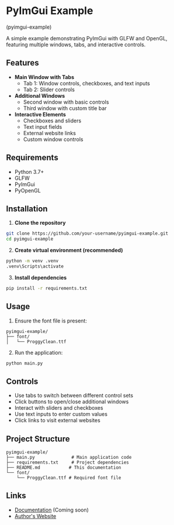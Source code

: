 # PyImGui Example
(pyimgui-example)

A simple example demonstrating PyImGui with GLFW and OpenGL, featuring multiple windows, tabs, and interactive controls.

## Features
- **Main Window with Tabs**
  - Tab 1: Window controls, checkboxes, and text inputs
  - Tab 2: Slider controls
- **Additional Windows**
  - Second window with basic controls
  - Third window with custom title bar
- **Interactive Elements**
  - Checkboxes and sliders
  - Text input fields
  - External website links
  - Custom window controls

## Requirements
- Python 3.7+
- GLFW
- PyImGui
- PyOpenGL

## Installation

1. **Clone the repository**
```bash
git clone https://github.com/your-username/pyimgui-example.git
cd pyimgui-example
```

2. **Create virtual environment (recommended)**
```bash
python -m venv .venv
.venv\Scripts\activate
```

3. **Install dependencies**
```bash
pip install -r requirements.txt
```

## Usage
1. Ensure the font file is present:
```
pyimgui-example/
├── font/
│   └── ProggyClean.ttf
```

2. Run the application:
```bash
python main.py
```

## Controls
- Use tabs to switch between different control sets
- Click buttons to open/close additional windows
- Interact with sliders and checkboxes
- Use text inputs to enter custom values
- Click links to visit external websites

## Project Structure
```
pyimgui-example/
├── main.py              # Main application code
├── requirements.txt     # Project dependencies
├── README.md           # This documentation
└── font/
    └── ProggyClean.ttf # Required font file
```

## Links
- [Documentation](https://docs.michas.lol/) (Coming soon)
- [Author's Website](https://me.michas.lol/)
